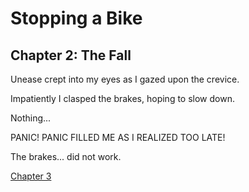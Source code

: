 <!DOCTYPE html>
<html>
<body>
<h1>Stopping a Bike</h1>
<h2>Chapter 2: The Fall</h2>
<p>Unease crept into my eyes as I gazed upon the crevice.</p>
<p>Impatiently I clasped the brakes, hoping to slow down.</p>
<p>Nothing...</p>
<p>PANIC! PANIC FILLED ME AS I REALIZED TOO LATE!</p>
<p>The brakes... did not work.</p>
<a href="https://www.w3schools.com/">Chapter 3</a>
</body>
</html>